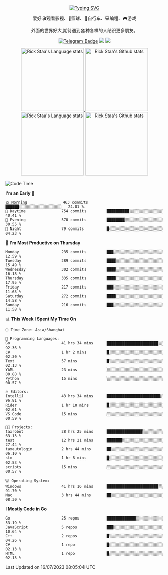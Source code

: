 <div align="center"> 

[![Typing SVG](https://readme-typing-svg.herokuapp.com?size=25&duration=2500&color=eeeeee&vCenter=true&width=200&height=40&lines=Hi+there+%F0%9F%91%8B%F0%9F%8F%BB;I'm+DanBai)](https://git.io/typing-svg)

爱好:🎬观看影视、🏀篮球、🚴自行车、💻编程、🎮游戏

外面的世界好大,期待遇到各种各样的人结识更多朋友。

[![Telegram Badge](https://img.shields.io/badge/-Telegram-blue?style=flat&logo=Telegram&logoColor=white)](https://t.me/danbai9420) 
[![](https://img.shields.io/badge/-Blog-brightgreen?style=flat&logo=Blogger&logoColor=white)](https://p00q.cn)
[![](https://img.shields.io/badge/-Email-red?style=flat&logo=Mail.Ru&logoColor=white)](mailto:danbai@88.com)
</div>

<!-- Light Mode -->
<div align="center"> 
<a href="https://github.com/anuraghazra/github-readme-stats#gh-light-mode-only">
<img height=200 src="https://github-readme-stats.vercel.app/api/top-langs/?username=danbai225&layout=compact&langs_count=10&hide_border=1&role=OWNER,COLLABORATOR#gh-light-mode-only" alt="Rick Staa's Language stats" />
</a>
<a href="https://github.com/anuraghazra/github-readme-stats#gh-light-mode-only">
<img height=200 src="https://github-readme-stats.vercel.app/api?username=danbai225&show_icons=true&count_private=true&line_height=28&hide_border=1&include_all_commits=true&card_width=450&role=OWNER,COLLABORATOR&exclude_repo=github-readme-stats#gh-light-mode-only" alt="Rick Staa's Github stats" />
</a>
</div>

<!-- Dark Mode -->
<div align="center"> 
<a href="https://github.com/anuraghazra/github-readme-stats#gh-dark-mode-only">
<img height=200 src="https://github-readme-stats.vercel.app/api/top-langs/?username=danbai225&layout=compact&langs_count=10&hide_border=1&role=OWNER,COLLABORATOR&theme=github_dark#gh-dark-mode-only" alt="Rick Staa's Language stats" />
</a>
<a href="https://github.com/anuraghazra/github-readme-stats#gh-dark-mode-only">
<img height=200 src="https://github-readme-stats.vercel.app/api?username=danbai225&show_icons=true&count_private=true&line_height=28&hide_border=1&include_all_commits=true&card_width=450&role=OWNER,COLLABORATOR&exclude_repo=github-readme-stats&theme=github_dark#gh-dark-mode-only" alt="Rick Staa's Github stats" />
</a>
</div>

<!--START_SECTION:waka-->
![Code Time](http://img.shields.io/badge/Code%20Time-627%20hrs%2053%20mins-blue)

**I'm an Early 🐤** 

```text
🌞 Morning                463 commits         ██████░░░░░░░░░░░░░░░░░░░   24.81 % 
🌆 Daytime                754 commits         ██████████░░░░░░░░░░░░░░░   40.41 % 
🌃 Evening                570 commits         ████████░░░░░░░░░░░░░░░░░   30.55 % 
🌙 Night                  79 commits          █░░░░░░░░░░░░░░░░░░░░░░░░   04.23 % 
```
📅 **I'm Most Productive on Thursday** 

```text
Monday                   235 commits         ███░░░░░░░░░░░░░░░░░░░░░░   12.59 % 
Tuesday                  289 commits         ████░░░░░░░░░░░░░░░░░░░░░   15.49 % 
Wednesday                302 commits         ████░░░░░░░░░░░░░░░░░░░░░   16.18 % 
Thursday                 335 commits         ████░░░░░░░░░░░░░░░░░░░░░   17.95 % 
Friday                   217 commits         ███░░░░░░░░░░░░░░░░░░░░░░   11.63 % 
Saturday                 272 commits         ████░░░░░░░░░░░░░░░░░░░░░   14.58 % 
Sunday                   216 commits         ███░░░░░░░░░░░░░░░░░░░░░░   11.58 % 
```


📊 **This Week I Spent My Time On** 

```text
🕑︎ Time Zone: Asia/Shanghai

💬 Programming Languages: 
Go                       41 hrs 34 mins      ███████████████████████░░   92.36 % 
C#                       1 hr 2 mins         █░░░░░░░░░░░░░░░░░░░░░░░░   02.30 % 
Text                     57 mins             █░░░░░░░░░░░░░░░░░░░░░░░░   02.13 % 
YAML                     23 mins             ░░░░░░░░░░░░░░░░░░░░░░░░░   00.88 % 
Python                   15 mins             ░░░░░░░░░░░░░░░░░░░░░░░░░   00.57 % 

🔥 Editors: 
IntelliJ                 43 hrs 34 mins      ████████████████████████░   96.81 % 
Rider                    1 hr 10 mins        █░░░░░░░░░░░░░░░░░░░░░░░░   02.61 % 
VS Code                  15 mins             ░░░░░░░░░░░░░░░░░░░░░░░░░   00.59 % 

🐱‍💻 Projects: 
taxrobot                 28 hrs 25 mins      ████████████████░░░░░░░░░   63.13 % 
test                     12 hrs 21 mins      ███████░░░░░░░░░░░░░░░░░░   27.44 % 
taxautologin             2 hrs 44 mins       ██░░░░░░░░░░░░░░░░░░░░░░░   06.10 % 
stm                      1 hr 8 mins         █░░░░░░░░░░░░░░░░░░░░░░░░   02.53 % 
scripts                  15 mins             ░░░░░░░░░░░░░░░░░░░░░░░░░   00.57 % 

💻 Operating System: 
Windows                  41 hrs 16 mins      ███████████████████████░░   91.70 % 
Mac                      3 hrs 44 mins       ██░░░░░░░░░░░░░░░░░░░░░░░   08.30 % 
```

**I Mostly Code in Go** 

```text
Go                       25 repos            █████████████░░░░░░░░░░░░   53.19 % 
JavaScript               5 repos             ███░░░░░░░░░░░░░░░░░░░░░░   10.64 % 
C++                      2 repos             █░░░░░░░░░░░░░░░░░░░░░░░░   04.26 % 
C#                       1 repo              █░░░░░░░░░░░░░░░░░░░░░░░░   02.13 % 
HTML                     1 repo              █░░░░░░░░░░░░░░░░░░░░░░░░   02.13 % 
```




 Last Updated on 16/07/2023 08:05:04 UTC
<!--END_SECTION:waka-->
